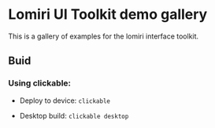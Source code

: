 # Lomiri UI Toolkit demo gallery

This is a gallery of examples for the lomiri interface toolkit.

## Buid

### Using clickable:

- Deploy to device:
`clickable`

- Desktop build:
`clickable desktop`


